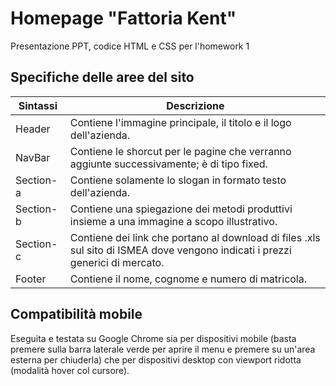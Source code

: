 # Homepage "Fattoria Kent"
Presentazione PPT, codice HTML e CSS per l'homework 1

## Specifiche delle aree del sito

| Sintassi  | Descrizione |
| --------  | ----------- |
| Header  | Contiene l'immagine principale, il titolo e il logo dell'azienda. |
| NavBar  | Contiene le shorcut per le pagine che verranno aggiunte successivamente; è di tipo fixed. |
| Section-a  | Contiene solamente lo slogan in formato testo dell'azienda. |
| Section-b  | Contiene una spiegazione dei metodi produttivi insieme a una immagine a scopo illustrativo. |
|Section- c  | Contiene dei link che portano al download di files .xls sul sito di ISMEA dove vengono indicati i prezzi generici di mercato. |
| Footer  | Contiene il nome, cognome e numero di matricola.


## Compatibilità mobile

Eseguita e testata su Google Chrome sia per dispositivi mobile (basta premere sulla barra laterale verde per aprire il menu e premere su un'area esterna per chiuderla) che per dispositivi desktop con viewport ridotta (modalità hover col cursore).
